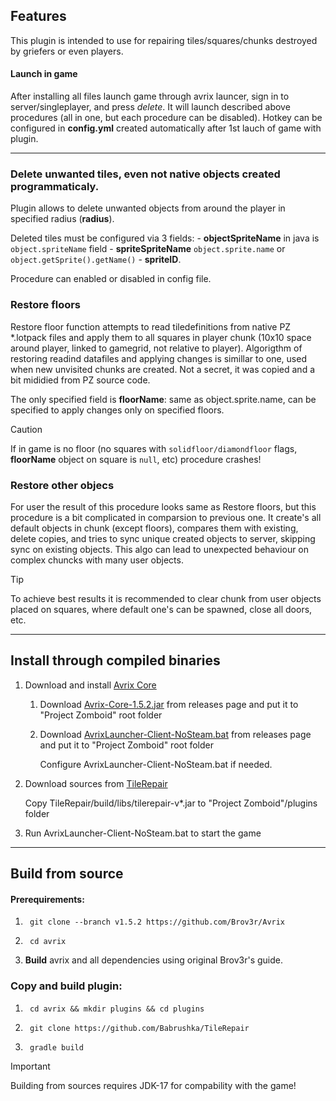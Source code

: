 ## Features
This plugin is intended to use for repairing tiles/squares/chunks destroyed by griefers or even players.

#### Launch in game

After installing all files launch game through avrix launcer, sign in to server/singleplayer, and press <em>delete</em>. It will launch described above procedures (all in one, but each procedure can be disabled).
Hotkey can be configured in __config.yml__ created automatically after 1st lauch of game with plugin.

---

### Delete unwanted tiles, even not native objects created programmaticaly.

Plugin allows to delete unwanted objects from around the player in specified radius (__radius__).

Deleted tiles must be configured via 3 fields:
    - __objectSpriteName__ in java is `object.spriteName` field 
    - __spriteSpriteName__ `object.sprite.name` or `object.getSprite().getName()`
    - __spriteID__.

Procedure can enabled or disabled in config file.

### Restore floors

Restore floor function attempts to read tiledefinitions from native PZ *.lotpack files and apply them to all squares in player chunk (10x10 space around player, linked to gamegrid, not relative to player). 
Algorigthm of restoring readind datafiles and applying changes is simillar to one, used when new unvisited chunks are created. Not a secret, it was copied and a bit mididied from PZ source code.

The only specified field is __floorName__: same as object.sprite.name, can be specified to apply changes only on specified floors.

> [!CAUTION] 
> If in game is no floor (no squares with `solidfloor/diamondfloor` flags, __floorName__ object on square is `null`, etc) procedure crashes!

### Restore other objecs

For user the result of this procedure looks same as Restore floors, but this procedure is a bit complicated in comparsion to previous one. It create's all default objects in chunk (except floors), compares them with existing, delete copies, and tries to sync unique created objects to server, skipping sync on existing objects. This algo can lead to unexpected behaviour on complex chuncks with many user objects. 
> [!TIP] 
> To achieve best results it is recommended to clear chunk from user objects placed on squares, where default one's can be spawned, close all doors, etc.


***
## Install through compiled binaries

1. Download and install [Avrix Core](https://github.com/Brov3r/Avrix)

    1. Download [Avrix-Core-1.5.2.jar](https://github.com/Brov3r/Avrix/releases/download/v1.5.2/Avrix-Core-1.5.2.jar) from releases page and put it to "Project Zomboid" root folder

    2. Download [AvrixLauncher-Client-NoSteam.bat](https://github.com/Brov3r/Avrix/releases/download/v1.5.2/AvrixLauncher-Client-NoSteam.bat) from releases page and put it to "Project Zomboid" root folder

        Configure AvrixLauncher-Client-NoSteam.bat if needed.

2. Download sources from [TileRepair](https://github.com/Babrushka/TileRepair)

    Copy TileRepair/build/libs/tilerepair-v*.jar to "Project Zomboid"/plugins folder

3. Run AvrixLauncher-Client-NoSteam.bat to start the game

***

## Build from source

#### Prerequirements:

1. ```
    git clone --branch v1.5.2 https://github.com/Brov3r/Avrix
    ```

2. ```
    cd avrix
    ```

3. __Build__ avrix and all dependencies using original Brov3r's guide.

### Copy and build plugin:

1. ```
    cd avrix && mkdir plugins && cd plugins
    ```

2. ```
    git clone https://github.com/Babrushka/TileRepair
    ```

3. ```
    gradle build
    ```

> [!IMPORTANT] 
> Building from sources requires JDK-17 for compability with the game!

